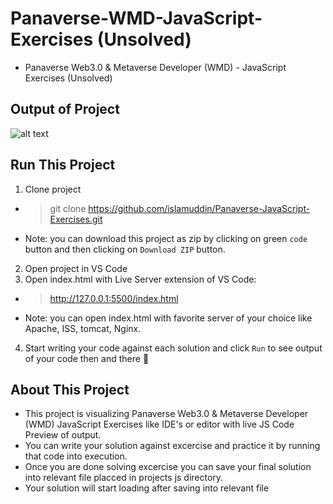#  Panaverse-WMD-JavaScript-Exercises (Unsolved)

- Panaverse Web3.0 & Metaverse Developer (WMD) - JavaScript Exercises (Unsolved)
## Output of Project
![alt text](https://i.ibb.co/DCvqD4g/output.png)

## Run This Project
1. Clone project
* > git clone https://github.com/islamuddin/Panaverse-JavaScript-Exercises.git
* Note: you can download this project as zip by clicking on green `code` button and then clicking on `Download ZIP` button. 
2. Open project in VS Code
3. Open index.html with Live Server extension of VS Code:
* > http://127.0.0.1:5500/index.html
* Note: you can open index.html with favorite server of your choice like Apache, ISS, tomcat, Nginx. 
4. Start writing your code against each solution and click `Run` to see output of your code then and there 🙂

## About This Project
- This project is visualizing Panaverse Web3.0 & Metaverse Developer (WMD) JavaScript Exercises like IDE's or editor with live JS Code Preview of output.
- You can write your solution against excercise and practice it by running that code into execution.
- Once you are done solving excercise you can save your final solution into relevant file placced in projects js directory. 
- Your solution will start loading after saving into relevant file
